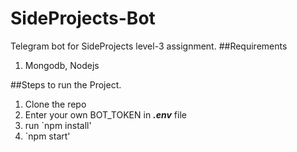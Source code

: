 # SideProjects-Bot
Telegram bot for SideProjects level-3 assignment.
##Requirements
1) Mongodb, Nodejs

##Steps to run the Project.
1) Clone the repo 
2) Enter your own BOT_TOKEN in _**.env**_ file
3) run  `npm install'
4) `npm start'
